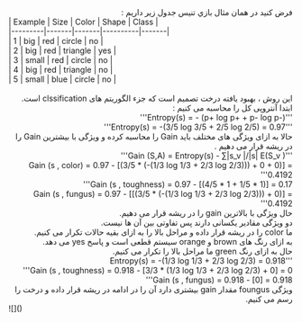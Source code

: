<div dir="rtl">
فرض كنيد در همان مثال بازي تنيس جدول زير داريم :
<br/>
  </div>
| Example | Size  | Color | Shape    | Class |<br/>
|---------|-------|-------|----------|-------|<br/>
| 1       | big   | red   | circle   | no    |<br/>
| 2       | big   | red   | triangle | yes   |<br/>
| 3       | small | red   | circle   | no    |<br/>
| 4       | big   | red   | triangle | no    |<br/>
| 5       | small | blue  | circle   | no    |<br/>
<br/>
<div dir="rtl">
این روش ، بهبود یافته درخت تصمیم است که جزء الگوریتم های clssification است.
<br/>
ابتدا آنتروپی کل را محاسبه می کنیم :
<br/>
'''Entropy(s) = - (p+ log p+  +  p- log p-)'''
<br/>
'''Entropy(s) = -(3/5 log 3/5 + 2/5 log 2/5) = 0.97'''
<br/>
حالا به ازای ویژگی های مختلف باید Gain را محاسبه کرده و ویژگی با بیشترین Gain را در ریشه قرار می دهیم .
<br/>
'''Gain (S,A) = Entropy(s) - ∑|s_v |/|s|  E(S_v )'''
<br/> Gain (s , color) = 0.97 - [(3/5 * (-(1/3 log 1/3 + 2/3 log 2/3))) + 0 + 0)] = 0.4192'''
<br/>Gain (s , toughness) = 0.97 - [(4/5 * 1 + 1/5 * 1)] = 0.17'''
<br/>Gain (s , fungus) = 0.97 - [[(3/5 * (-(1/3 log 1/3 + 2/3 log 2/3))) + 0)] = 0.4192'''
<br/>
حال ویژگی با بالاترین gain را در ریشه قرار می دهیم.
<br/>
دو ویژگی مقادیر یکسانی دارند پس تفاوتی بین آن ها نیست.
<br/>
ما color را در ریشه قرار داده و مراحل بالا را به ازای بقیه حالات تکرار می کنیم.
<br/>
به ازای رنگ های brown و orange سیستم قطعی است و پاسخ yes می دهد.
<br/>
حال به ازای رنگ green ما مراحل بالا را تکرار می کنیم.
<br/>
'''Entropy(s) = -(1/3 log 1/3 + 2/3 log 2/3) = 0.918
<br/>Gain (s , toughness) = 0.918 - [3/3 * (1/3 log 1/3 + 2/3 log 2/3) + 0] = 0'''
<br/>Gain (s , fungus) = 0.918 - [0] = 0.918'''
<br/>
ویژگی foungus مقدار gain بیشتری دارد آن را در ادامه در ریشه قرار داده و درخت را رسم می کنیم.
</div>
![]()
